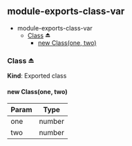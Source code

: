 ## module-exports-class-var
  

* module-exports-class-var
    * [Class](#exp_module_module-exports-class-var--Class) ⏏
        * [new Class(one, two)](#new_module_module-exports-class-var--Class_new)


### Class ⏏
**Kind**: Exported class


#### new Class(one, two)
  

| Param | Type   |
| ----- | ------ |
| one   | number |
| two   | number |


